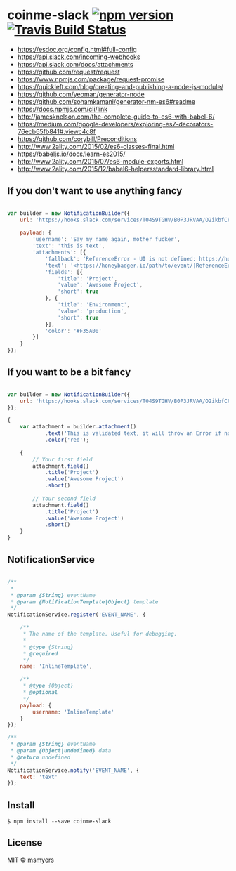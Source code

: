 # coinme-slack  [![npm version](https://badge.fury.io/js/coinme-slack.svg)](https://badge.fury.io/js/coinme-slack) [![Travis Build Status](https://travis-ci.org/coinme/coinme-node.svg?branch=master)](https://travis-ci.org/coinme/coinme-node)

* https://esdoc.org/config.html#full-config
* https://api.slack.com/incoming-webhooks
* https://api.slack.com/docs/attachments
* https://github.com/request/request
* https://www.npmjs.com/package/request-promise
* https://quickleft.com/blog/creating-and-publishing-a-node-js-module/
* https://github.com/yeoman/generator-node
* https://github.com/sohamkamani/generator-nm-es6#readme
* https://docs.npmjs.com/cli/link
* http://jamesknelson.com/the-complete-guide-to-es6-with-babel-6/
* https://medium.com/google-developers/exploring-es7-decorators-76ecb65fb841#.viewc4c8f
* https://github.com/corybill/Preconditions
* http://www.2ality.com/2015/02/es6-classes-final.html
* https://babeljs.io/docs/learn-es2015/
* http://www.2ality.com/2015/07/es6-module-exports.html
* http://www.2ality.com/2015/12/babel6-helpersstandard-library.html

## If you don't want to use anything fancy

```javascript

var builder = new NotificationBuilder({
    url: 'https://hooks.slack.com/services/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',
    
    payload: {
        'username': 'Say my name again, mother fucker',
        'text': 'this is text',
        'attachments': [{
            'fallback': 'ReferenceError - UI is not defined: https://honeybadger.io/path/to/event/',
            'text': '<https://honeybadger.io/path/to/event/|ReferenceError> - UI is not defined',
            'fields': [{
                'title': 'Project',
                'value': 'Awesome Project',
                'short': true
            }, {
                'title': 'Environment',
                'value': 'production',
                'short': true
            }],
            'color': '#F35A00'
        }]
    }
});
```

## If you want to be a bit fancy

```javascript

var builder = new NotificationBuilder({
    url: 'https://hooks.slack.com/services/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'
});

{
    var attachment = builder.attachment()
            .text('This is validated text, it will throw an Error if not a string')
            .color('red');
            
    {
        // Your first field
        attachment.field()
            .title('Project')
            .value('Awesome Project')
            .short()
            
        // Your second field
        attachment.field()
            .title('Project')
            .value('Awesome Project')
            .short()
    }
}

```

## NotificationService

```javascript

/**
 * 
 * @param {String} eventName
 * @param {NotificationTemplate|Object} template
 */
NotificationService.register('EVENT_NAME', {

    /**
     * The name of the template. Useful for debugging.
     *
     * @type {String} 
     * @required
     */
    name: 'InlineTemplate', 

    /**
     * @type {Object}
     * @optional
     */
    payload: {
        username: 'InlineTemplate'
    }
});

/**
 * @param {String} eventName 
 * @param {Object|undefined} data
 * @return undefined
 */
NotificationService.notify('EVENT_NAME', {
    text: 'text'
});
```

## Install

```
$ npm install --save coinme-slack
```

## License

MIT © [msmyers](https://github.com/msmyers)
